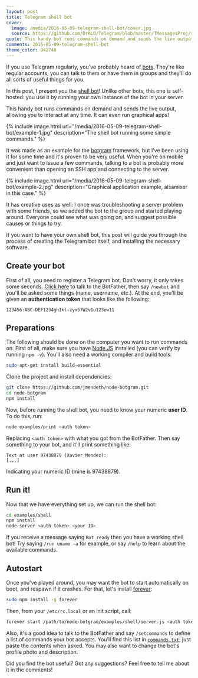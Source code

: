 ```yaml
---
layout: post
title: Telegram shell bot
cover:
  image: /media/2016-05-09-telegram-shell-bot/cover.jpg
  source: https://github.com/DrKLO/Telegram/blob/master/TMessagesProj/src/main/res/drawable-hdpi/background_hd.jpg
quote: This handy bot runs commands on demand and sends the live output, allowing you to interact at any time. It can even run graphical apps!
comments: 2016-05-09-telegram-shell-bot
theme_color: 042748
---
```


If you use Telegram regularly, you've probably heard of [bots](https://core.telegram.org/bots). They're like regular accounts, you can talk to them or have them in groups and they'll do all sorts of useful things for you.

In this post, I present you the [shell bot](https://github.com/jmendeth/node-botgram/tree/master/examples/shell)! Unlike other bots, this one is self-hosted: you use it by running your own instance of the bot in your server.

This handy bot runs commands on demand and sends the live output, allowing you to interact at any time. It can even run graphical apps!

{% include image.html url="/media/2016-05-09-telegram-shell-bot/example-1.jpg" description="The shell bot running some simple commands." %}

It was made as an example for the [botgram](https://github.com/jmendeth/node-botgram) framework, but I've been using it for some time and it's proven to be very useful. When you're on mobile and just want to issue a few commands, talking to a bot is probably more convenient than opening an SSH app and connecting to the server.

{% include image.html url="/media/2016-05-09-telegram-shell-bot/example-2.jpg" description="Graphical application example, alsamixer in this case." %}

It has creative uses as well: I once was troubleshooting a server problem with some friends, so we added the bot to the group and started playing around. Everyone could see what was going on, and suggest possible causes or things to try.

If you want to have your own shell bot, this post will guide you through the process of creating the Telegram bot itself, and installing the necessary software.

## Create your bot

First of all, you need to register a Telegram bot. Don't worry, it only takes some seconds. [Click here](https://telegram.me/BotFather) to talk to the BotFather, then say `/newbot` and you'll be asked some things (name, username, etc.). At the end, you'll be given an **authentication token** that looks like the following:

    123456:ABC-DEF1234ghIkl-zyx57W2v1u123ew11

## Preparations

The following should be done on the computer you want to run commands on. First of all, make sure you have [Node.JS](https://nodejs.org) installed (you can verify by running `npm -v`). You'll also need a working compiler and build tools:

~~~ bash
sudo apt-get install build-essential
~~~

Clone the project and install dependencies:

~~~ bash
git clone https://github.com/jmendeth/node-botgram.git
cd node-botgram
npm install
~~~

Now, before running the shell bot, you need to know your numeric **user ID**. To do this, run:

~~~ bash
node examples/print <auth token>
~~~

Replacing `<auth token>` with what you got from the BotFather. Then say something to your bot, and it'll print something like:

    Text at user 97438879 (Xavier Mendez):
    [...]

Indicating your numeric ID (mine is 97438879).

## Run it!

Now that we have everything set up, we can run the shell bot:

~~~ bash
cd examples/shell
npm install
node server <auth token> <your ID>
~~~

If you receive a message saying `Bot ready` then you have a working shell bot! Try saying `/run uname -a` for example, or say `/help` to learn about the available commands.

## Autostart

Once you've played around, you may want the bot to start automatically on boot, and respawn if it crashes. For that, let's install [forever](https://github.com/foreverjs/forever):

~~~ bash
sudo npm install -g forever
~~~

Then, from your `/etc/rc.local` or an init script, call:

~~~ bash
forever start /path/to/node-botgram/examples/shell/server.js <auth token> <your ID>
~~~

Also, it's a good idea to talk to the BotFather and say `/setcommands` to define a list of commands your bot accepts. You'll find this list in [`commands.txt`](https://github.com/jmendeth/node-botgram/blob/master/examples/shell/commands.txt); just paste the contents when asked. You may also want to change the bot's profile photo and description.

Did you find the bot useful? Got any suggestions? Feel free to tell me about it in the comments!
